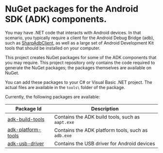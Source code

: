 # NuGet packages for the Android SDK (ADK) components.

You may have .NET code that interacts with Android devices. In that scenario, you typically require a
client for the Android Debug Bridge (adb), such as [SharpAdbClient](http://github.com/quamotion/madb),
as well as a large set of Android Development Kit tools that should be installed on your computer.

This project creates NuGet packages for some of the ADK components that you may require. This project
repository only contains the code required to generate the NuGet packages; the packages themselves
are available on NuGet.

You can add these packages to your C# or Visual Basic .NET project. The actual files are available in the `tools\`
folder of the package.

Currently, the following packages are available:

Package Id        | Description
------------------| ---------------------------
[adk-build-tools](https://www.nuget.org/packages/adk-build-tools/) | Contains the ADK build tools, such as `aapt.exe`
[adk-platform-tools](https://www.nuget.org/packages/adk-platform-tools) | Contains the ADK platform tools, such as `adb.exe`
[adk-usb-driver](https://www.nuget.org/packages/adk-usb-driver) | Contains the USB driver for Android devices

